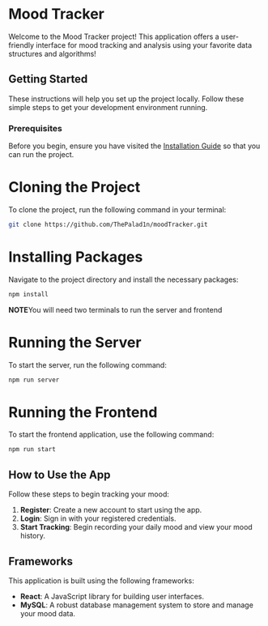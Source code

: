 # Mood Tracker

Welcome to the Mood Tracker project! This application offers a user-friendly interface for mood tracking and analysis using your favorite data structures and algorithms!

## Getting Started

These instructions will help you set up the project locally. Follow these simple steps to get your development environment running.

### Prerequisites

Before you begin, ensure you have visited the [Installation Guide](https://github.com/ThePalad1n/moodTracker/blob/main/INSTALLATION_GUIDE.md) so that you can run the project.

# Cloning the Project

To clone the project, run the following command in your terminal:
```bash
git clone https://github.com/ThePalad1n/moodTracker.git
```

# Installing Packages

Navigate to the project directory and install the necessary packages:
```bash
npm install
```

**NOTE**You will need two terminals to run the server and frontend

# Running the Server

To start the server, run the following command:
```bash
npm run server
```

# Running the Frontend

To start the frontend application, use the following command:
```bash
npm run start
```

## How to Use the App

Follow these steps to begin tracking your mood:

1. **Register**: Create a new account to start using the app.
2. **Login**: Sign in with your registered credentials.
3. **Start Tracking**: Begin recording your daily mood and view your mood history.

## Frameworks

This application is built using the following frameworks:

- **React**: A JavaScript library for building user interfaces.
- **MySQL**: A robust database management system to store and manage your mood data.
